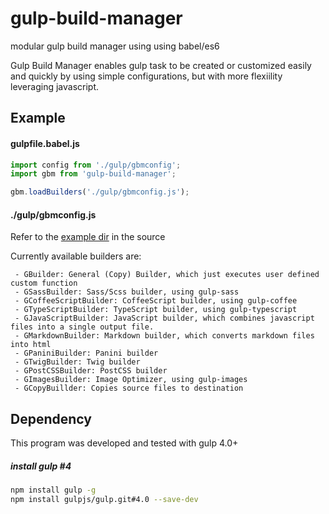 # gulp-build-manager
modular gulp build manager using using babel/es6

Gulp Build Manager enables gulp task to be created or customized easily and quickly by using simple configurations, but with more flexiility leveraging javascript.

## Example

#### gulpfile.babel.js
```javascript
import config from './gulp/gbmconfig';
import gbm from 'gulp-build-manager';

gbm.loadBuilders('./gulp/gbmconfig.js');
```

#### ./gulp/gbmconfig.js
Refer to the [example dir](https://github.com/shnam7/gulp-build-manager/tree/master/example) in the source

Currently available builders are:
```
 - GBuilder: General (Copy) Builder, which just executes user defined custom function
 - GSassBuilder: Sass/Scss builder, using gulp-sass
 - GCoffeeScriptBuilder: CoffeeScript builder, using gulp-coffee
 - GTypeScriptBuilder: TypeScript builder, using gulp-typescript
 - GJavaScriptBuilder: JavaScript builder, which combines javascript files into a single output file.
 - GMarkdownBuilder: Markdown builder, which converts markdown files into html
 - GPaniniBuilder: Panini builder
 - GTwigBuilder: Twig builder
 - GPostCSSBuilder: PostCSS builder
 - GImagesBuilder: Image Optimizer, using gulp-images
 - GCopyBuillder: Copies source files to destination
```

## Dependency
This program was developed and tested with gulp 4.0+

##### install gulp #4
```bash
npm install gulp -g
npm install gulpjs/gulp.git#4.0 --save-dev
```

